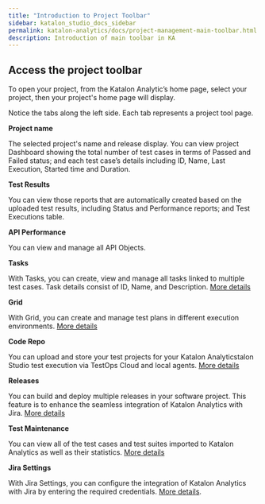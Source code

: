 ```yaml
---
title: "Introduction to Project Toolbar" 
sidebar: katalon_studio_docs_sidebar
permalink: katalon-analytics/docs/project-management-main-toolbar.html 
description: Introduction of main toolbar in KA
---
```


## Access the project toolbar

To open your project, from the Katalon Analytic’s home page, select your project, then your project's home page will display.

Notice the tabs along the left side. Each tab represents a project tool page.

**Project name**

The selected project's name and release display. You can view project Dashboard showing the total number of test cases in terms of Passed and Failed status; and each test case’s details including ID, Name, Last Execution, Started time and Duration.

**Test Results** 

You can view those reports that are automatically created based on the uploaded test results, including Status and Performance reports; and Test Executions table.

**API Performance**

You can view and manage all API Objects.

**Tasks**

With Tasks, you can create, view and manage all tasks linked to multiple test cases. Task details consist of ID, Name, and Description. [More details](katalon-analytics/docs/project-management-task.html)

**Grid**

With Grid, you can create and manage test plans in different execution environments. [More details]()

**Code Repo**

You can upload and store your test projects for your Katalon Analyticstalon Studio test execution via TestOps Cloud and local agents. [More details](katalon-analytics/docs/code-repo.html)

**Releases**

You can build and deploy multiple releases in your software project. This feature is to enhance the seamless integration of Katalon Analytics with Jira. [More details](katalon-analytics/docs/ka-integration-jira.html)

**Test Maintenance**

You can view all of the test cases and test suites imported to Katalon Analytics as well as their statistics. [More details](katalon-analytics/docs/test-management-maintenance.html)

**Jira Settings**

With Jira Settings, you can configure the integration of Katalon Analytics with Jira by entering the required credentials. [More details](katalon-analytics/docs/ka-integration-jira.html).

